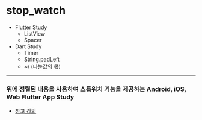 # stop_watch

* Flutter Study
  - ListView
  - Spacer
* Dart Study
  - Timer
  - String.padLeft
  - ~/ (나눈값의 몫)

---
### 위에 정렬된 내용을 사용하여 스톱워치 기능을 제공하는 Android, iOS, Web Flutter App Study
- [참고 강의](https://www.inflearn.com/course/플러터-초입문-왕초보/dashboard)
